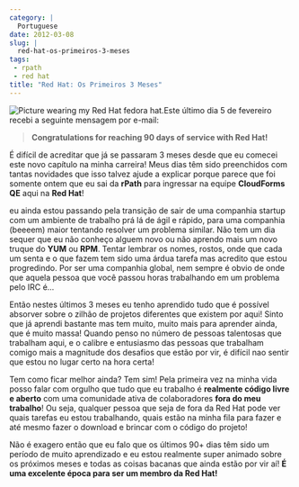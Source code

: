 ```yaml
---
category: |
  Portuguese
date: 2012-03-08
slug: |
  red-hat-os-primeiros-3-meses
tags:
 - rpath
 - red hat
title: "Red Hat: Os Primeiros 3 Meses"
---
```


![Picture wearing my Red Hat fedora
hat.](http://farm8.staticflickr.com/7070/6818482688_bea7d638ec_m_d.jpg)Este
último dia 5 de fevereiro recebi a seguinte mensagem por e-mail:

> **Congratulations for reaching 90 days of service with Red Hat!**

É difícil de acreditar que já se passaram 3 meses desde que eu comecei
este novo capítulo na minha carreira! Meus dias têm sido preenchidos com
tantas novidades que isso talvez ajude a explicar porque parece que foi
somente ontem que eu sai da **rPath** para ingressar na
equipe **CloudForms QE** aqui na **Red Hat**!

eu ainda estou passando pela transição de sair de uma companhia startup
com um ambiente de trabalho prá lá de ágil e rápido, para uma companhia
(beeeem) maior tentando resolver um problema similar. Não tem um dia
sequer que eu não conheço alguem novo ou não aprendo mais um novo truque
do **YUM** ou **RPM**. Tentar lembrar os nomes, rostos, onde que cada um
senta e o que fazem tem sido uma árdua tarefa mas acredito que estou
progredindo. Por ser uma companhia global, nem sempre é obvio de onde
que aquela pessoa que você passou horas trabalhando em um problema pelo
IRC é...

Então nestes últimos 3 meses eu tenho aprendido tudo que é possível
absorver sobre o zilhão de projetos diferentes que existem por aqui!
Sinto que já aprendi bastante mas tem muito, muito mais para aprender
ainda, que é muito massa! Quando penso no número de pessoas talentosas
que trabalham aqui, e o calibre e entusiasmo das pessoas que trabalham
comigo mais a magnitude dos desafios que estão por vir, é difícil nao
sentir que estou no lugar certo na hora certa!

Tem como ficar melhor ainda? Tem sim! Pela primeira vez na minha vida
posso falar com orgulho que tudo que eu trabalho é **realmente código
livre e aberto** com uma comunidade ativa de colaboradores **fora do meu
trabalho**! Ou seja, qualquer pessoa que seja de fora da Red Hat pode
ver quais tarefas eu estou trabalhando, quais estão na minha fila para
fazer e até mesmo fazer o download e brincar com o código do projeto!

Não é exagero então que eu falo que os últimos 90+ dias têm sido um
período de muito aprendizado e eu estou realmente super animado sobre os
próximos meses e todas as coisas bacanas que ainda estão por vir aí! **É
uma excelente época para ser um membro da Red Hat!**

